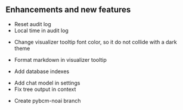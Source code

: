 ## Enhancements and new features

- Reset audit log
- Local time in audit log
+ Change visualizer tooltip font color, so it do not collide with a dark theme
- Format markdown in visualizer tooltip
+ Add database indexes
- Add chat model in settings
- Fix tree output in context
+ Create pybcm-noai branch